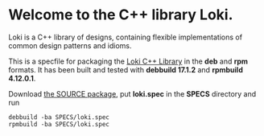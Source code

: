# Welcome to the C++ library Loki.

Loki is a C++ library of designs, containing flexible implementations of common
design patterns and idioms. 

This is a specfile for packaging the [Loki C++
Library](http://loki-lib.sourceforge.net/) in the **deb** and **rpm** formats.
It has been built and tested with **debbuild 17.1.2** and **rpmbuild
4.12.0.1**.

Download [the SOURCE
package](https://downloads.sourceforge.net/project/loki-lib/Loki/Loki%200.1.7/loki-0.1.7.tar.bz2),
put **loki.spec** in the **SPECS** directory and run

    debbuild -ba SPECS/loki.spec
    rpmbuild -ba SPECS/loki.spec
